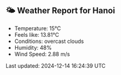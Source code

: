 <!-- WEATHER-START -->
## 🌤 Weather Report for Hanoi

- Temperature: 15°C
- Feels like: 13.81°C
- Conditions: overcast clouds
- Humidity: 48%
- Wind Speed: 2.88 m/s

Last updated: 2024-12-14 16:24:39 UTC
<!-- WEATHER-END -->
